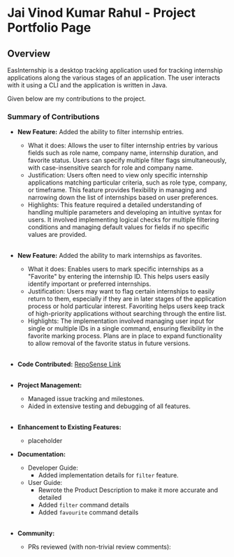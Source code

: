 # Jai Vinod Kumar Rahul - Project Portfolio Page

## Overview

EasInternship is a desktop tracking application used for tracking internship applications along the various stages
of an application. The user interacts with it using a CLI and the application is written in Java.

Given below are my contributions to the project.

### Summary of Contributions

- **New Feature:** Added the ability to filter internship entries.
    - What it does: Allows the user to filter internship entries by various fields such as role name, company name, internship duration, and favorite status. Users can specify multiple filter flags simultaneously, with case-insensitive search for role and company name.
    - Justification: Users often need to view only specific internship applications matching particular criteria, such as role type, company, or timeframe. This feature provides flexibility in managing and narrowing down the list of internships based on user preferences.
    - Highlights: This feature required a detailed understanding of handling multiple parameters and developing an intuitive syntax for users. It involved implementing logical checks for multiple filtering conditions and managing default values for fields if no specific values are provided.
      <br><br>

- **New Feature:** Added the ability to mark internships as favorites.
    - What it does: Enables users to mark specific internships as a "Favorite" by entering the internship ID. This helps users easily identify important or preferred internships.
    - Justification: Users may want to flag certain internships to easily return to them, especially if they are in later stages of the application process or hold particular interest. Favoriting helps users keep track of high-priority applications without searching through the entire list.
    - Highlights: The implementation involved managing user input for single or multiple IDs in a single command, ensuring flexibility in the favorite marking process. Plans are in place to expand functionality to allow removal of the favorite status in future versions.
      <br><br>

- **Code Contributed:** [RepoSense Link](https://nus-cs2113-ay2425s1.github.io/tp-dashboard/?search=rahuljai-05&breakdown=true)
  <br><br>

- **Project Management:**
    - Managed issue tracking and milestones.
    - Aided in extensive testing and debugging of all features.
      <br><br>

- **Enhancement to Existing Features:**
    - placeholder


- **Documentation:**
    - Developer Guide:
        - Added implementation details for `filter` feature.
    - User Guide:
        - Rewrote the Product Description to make it more accurate and detailed
        - Added `filter` command details
        - Added `favourite` command details
          <br><br>

- **Community:**
    - PRs reviewed (with non-trivial review comments):
